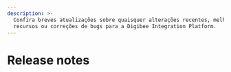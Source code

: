 ```yaml
---
description: >-
  Confira breves atualizações sobre quaisquer alterações recentes, melhorias de
  recursos ou correções de bugs para a Digibee Integration Platform.
---
```


# Release notes

